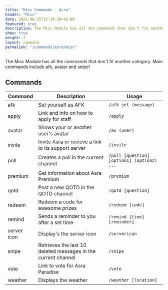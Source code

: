 ```yaml
---
title: "Misc Commands - Asra"
header: "Misc"
date: 2021-08-25T15:14:39+10:00
featured: true
description: The Misc Module has all the commands that don't fit another category. Main commands include afk, avatar and snipe!
show: true
weight: 7
layout: command
permalink: "/commands/asra/misc"
---
```


The Misc Module has all the commands that don't fit another category. Main commands include afk, avatar and snipe!

## Commands

| Command     | Description                                                   | Usage                         |
| ----------- | ------------------------------------------------------------- | ----------------------------- |
| afk         | Set yourself as AFK                                           | `/afk set (message)`          |
| apply       | Link and info on how to apply for staff                       | `/apply`                      |
| avatar      | Shows your or another user's avatar                           | `/av (user)`                  |
| invite      | Invite Asra or recieve a link to its support server           | `/invite`                     |
| poll        | Creates a poll in the current channel                         | `/poll [question] [option1] (option2) ...`|
| premium     | Get information about Asra Premium                            | `/premium`                    |
| qotd        | Post a new QOTD in the QOTD channel                           | `/qotd [question]`            |
| redeem      | Redeem a code for awesome prizes                              | `/redeem [code]`              |
| remind      | Sends a reminder to you after a set time                      | `/remind [time] [reminder]`   |
| server icon | Display's the server icon                                     | `/servericon`                 |
| snipe       | Retrieves the last 10 deleted messages in the current channel | `/snipe`                      |
| vote        | Link to vote for Asra Paradise                                | `/vote`                       |
| weather     | Displays the weather                                          | `/weather [location]`         |